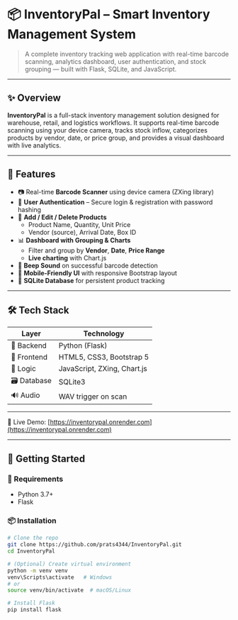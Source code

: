 # 📦 InventoryPal – Smart Inventory Management System

> A complete inventory tracking web application with real-time barcode scanning, analytics dashboard, user authentication, and stock grouping — built with Flask, SQLite, and JavaScript.

---

## ✨ Overview

**InventoryPal** is a full-stack inventory management solution designed for warehouse, retail, and logistics workflows. It supports real-time barcode scanning using your device camera, tracks stock inflow, categorizes products by vendor, date, or price group, and provides a visual dashboard with live analytics.

---

## 🔑 Features

- 📷 Real-time **Barcode Scanner** using device camera (ZXing library)
- 🔐 **User Authentication** – Secure login & registration with password hashing
- 🧾 **Add / Edit / Delete Products**
  - Product Name, Quantity, Unit Price
  - Vendor (source), Arrival Date, Box ID
- 📊 **Dashboard with Grouping & Charts**
  - Filter and group by **Vendor**, **Date**, **Price Range**
  - **Live charting** with Chart.js
- 🎵 **Beep Sound** on successful barcode detection
- 📱 **Mobile-Friendly UI** with responsive Bootstrap layout
- 💽 **SQLite Database** for persistent product tracking

---

## 🛠️ Tech Stack

| Layer         | Technology       |
|---------------|------------------|
| 🧠 Backend     | Python (Flask)    |
| 🎨 Frontend    | HTML5, CSS3, Bootstrap 5 |
| 🎯 Logic       | JavaScript, ZXing, Chart.js |
| 🗃️ Database    | SQLite3           |
| 🔊 Audio       | WAV trigger on scan |

---

🔗 Live Demo: [https://inventorypal.onrender.com](https://inventorypal.onrender.com)

---

## 🚀 Getting Started

### 🔧 Requirements

- Python 3.7+
- Flask

### 📦 Installation

```bash
# Clone the repo
git clone https://github.com/prats4344/InventoryPal.git
cd InventoryPal

# (Optional) Create virtual environment
python -m venv venv
venv\Scripts\activate   # Windows
# or
source venv/bin/activate  # macOS/Linux

# Install Flask
pip install flask




